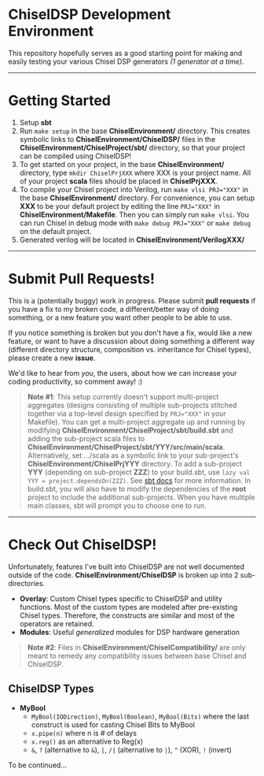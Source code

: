 ChiselDSP Development Environment
===================

This repository hopefully serves as a good starting point for making and easily testing your various Chisel DSP generators *(1 generator at a time)*.

----------

Getting Started
===============

 1. Setup **sbt**
 2. Run `make setup` in the base **ChiselEnvironment/** directory. This creates symbolic links to **ChiselEnvironment/ChiselDSP/** files in the **ChiselEnvironment/ChiselProject/sbt/** directory, so that your project can be compiled using ChiselDSP!
 3. To get started on your project, in the base **ChiselEnvironment/** directory, type `mkdir ChiselPrjXXX` where XXX is your project name. All of your project **scala** files should be placed in **ChiselPrjXXX**.
 4. To compile your Chisel project into Verilog, run `make vlsi PRJ="XXX"` in the base **ChiselEnvironment/** directory. For convenience, you can setup **XXX** to be your default project by editing the line `PRJ="XXX"` in **ChiselEnvironment/Makefile**. Then you can simply run `make vlsi`. You can run Chisel in debug mode with `make debug PRJ="XXX"` or `make debug` on the default project. 
 5. Generated verilog will be located in **ChiselEnvironment/VerilogXXX/**

----------

Submit Pull Requests!
=====================

This is a (potentially buggy) work in progress. Please submit **pull requests** if you have a fix to my broken code,  a different/better way of doing something, or a new feature you want other people to be able to use. 

If you notice something is broken but you don't have a fix, would like a new feature, or want to have a discussion about doing something a different way (different directory structure, composition vs. inheritance for Chisel types), please create a new **issue**.

We'd like to hear from *you*, the users, about how we can increase your coding productivity, so comment away! :)

>**Note #1**: This setup currently doesn't support multi-project aggregates (designs consisting of multiple sub-projects stitched together via a top-level design specified by `PRJ="XXX"` in your Makefile). You can get a multi-project aggregate up and running by modifying  **ChiselEnvironment/ChiselProject/sbt/build.sbt** and adding the sub-project scala files to **ChiselEnvironment/ChiselProject/sbt/YYY/src/main/scala**. Alternatively, set .../scala as a symbolic link to your sub-project's **ChiselEnvironment/ChiselPrjYYY** directory. To add a sub-project **YYY** (depending on sub-project **ZZZ**) to your build.sbt, use `lazy val YYY = project.dependsOn(ZZZ)`. See [sbt docs](http://www.scala-sbt.org/0.13/tutorial/Multi-Project.html "sbt docs") for more information. In build.sbt, you will also have to modify the dependencies of the **root** project to include the additional sub-projects. When you have multiple main classes, sbt will prompt you to choose one to run. 

----------

Check Out ChiselDSP!
====================

Unfortunately, features I've built into ChiselDSP are not well documented outside of the code. **ChiselEnvironment/ChiselDSP** is broken up into 2 sub-directories. 

 - **Overlay**: Custom Chisel types specific to ChiselDSP and utility functions. Most of the custom types are modeled after pre-existing Chisel types. Therefore, the constructs are similar and most of the operators are retained. 
 - **Modules**: Useful *generalized* modules for DSP hardware generation
 
>**Note #2**: Files in **ChiselEnvironment/ChiselCompatibility/** are only meant to remedy any compatibility issues between base Chisel and ChiselDSP.  

ChiselDSP Types
---------------

 - **MyBool**
	- `MyBool(IODirection)`, `MyBool(Boolean)`, `MyBool(Bits)` where the last construct is used for casting Chisel Bits to MyBool
	- `x.pipe(n)` where n is # of delays
	- `x.reg()` as an alternative to Reg(x)
	- `&`, `?` (alternative to `&`), `|`, `/|` (alternative to `|`), `^` (XOR), `!` (invert)
		 
		 
To be continued...
	


